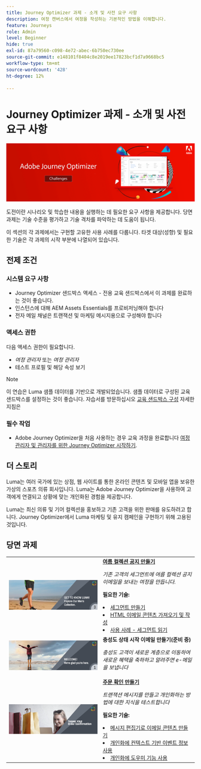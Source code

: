 ```yaml
---
title: Journey Optimizer 과제 - 소개 및 사전 요구 사항
description: 여정 캔버스에서 여정을 작성하는 기본적인 방법을 이해합니다.
feature: Journeys
role: Admin
level: Beginner
hide: true
exl-id: 87a79560-c098-4e72-abec-6b750ec730ee
source-git-commit: e148101f8404c8e2019ee17823bcf1d7a9668bc5
workflow-type: tm+mt
source-wordcount: '428'
ht-degree: 12%

---
```


# Journey Optimizer 과제 - 소개 및 사전 요구 사항

![AJO Challents 배너](./assets/ajo-banner-challenges.png)

도전이란 시나리오 및 학습한 내용을 실행하는 데 필요한 요구 사항을 제공합니다. 당면 과제는 기술 수준을 평가하고 기술 격차를 파악하는 데 도움이 됩니다.

이 섹션의 각 과제에서는 구현할 고유한 사용 사례를 다룹니다. 타겟 대상(성향) 및 필요한 기술은 각 과제의 시작 부분에 나열되어 있습니다.

## 전제 조건

### 시스템 요구 사항

* Journey Optimizer 샌드박스 액세스 - 전용 교육 샌드박스에서 이 과제를 완료하는 것이 좋습니다.
* 인스턴스에 대해 AEM Assets Essentials를 프로비저닝해야 합니다
* 전자 메일 채널은 트랜잭션 및 마케팅 메시지용으로 구성해야 합니다

### 액세스 권한

다음 액세스 권한이 필요합니다.
* *여정 관리자* 또는 *여정 관리자*
* 테스트 프로필 및 해당 속성 보기

>[!NOTE]
> 이 연습은 Luma 샘플 데이터를 기반으로 개발되었습니다. 샘플 데이터로 구성된 교육 샌드박스를 설정하는 것이 좋습니다. 자습서를 방문하십시오 [교육 샌드박스 구성](/help/tutorial-configure-a-training-sandbox/introduction-and-prerequisites.md) 자세한 지침은

### 필수 작업

* Adobe Journey Optimizer을 처음 사용하는 경우 교육 과정을 완료합니다 [여정 관리자 및 관리자를 위한 Journey Optimizer 시작하기](https://experienceleague.adobe.com/?recommended=JourneyOptimizer-U-1-2021.1).


## 더 스토리

Luma는 여러 국가에 있는 상점, 웹 사이트를 통한 온라인 콘텐츠 및 모바일 앱을 보유한 가상의 스포츠 의류 회사입니다. Luma는 Adobe Journey Optimizer을 사용하여 고객에게 연결되고 상황에 맞는 개인화된 경험을 제공합니다.

Luma는 최신 의류 및 기어 컬렉션을 홍보하고 기존 고객을 위한 판매를 유도하려고 합니다. Journey Optimizer에서 Luma 마케팅 및 유지 캠페인을 구현하기 위해 고용된 것입니다.

## 당면 과제

<table>
<tr>
<td>
 <div>
      <a href="summer-collection-announcement-challenge.md">
        <img alt="여름 컬렉션 발표용 이미지" src="./assets/email-assets/luma-transactional-onboarding-3.png"/>
      </a>
      </div>
  </td>
  <td>
   <strong><a href="summer-collection-announcement-challenge.md">여름 컬렉션 공지 만들기 </strong>
    </a>
      <p>
      <em>기존 고객의 세그먼트에 여름 컬렉션 공지 이메일을 보내는 여정을 만듭니다. </em>
      <p>
      <b>필요한 기술:</b>
      <li><a href="https://experienceleague.adobe.com/docs/journey-optimizer-learn/tutorials/profiles-segments-subscriptions/create-segments.html"> 세그먼트 만들기</li>
      <li><a href="https://experienceleague.adobe.com/docs/journey-optimizer-learn/tutorials/create-messages/create-emails/import-and-author-html-email-content.html">HTML 이메일 콘텐츠 가져오기 및 작성</li>
      <li><a href="https://experienceleague.adobe.com/docs/journey-optimizer-learn/tutorials/create-journeys/use-case-read-segment.html">사용 사례 - 세그먼트 읽기</li>
  </td>
  </tr>
   <tr>
    <td>
    <div>
    <a>
      <img alt="시작" src="./assets/email-assets/luma-transactional-onboarding-1.png"/>
    </a>
    </div>
    <td>
    <div >
      <a>
    <strong>충성도 상태 시작 이메일 만들기(준비 중) </strong>
    </a>
    </div>
    <p>
    <em>충성도 고객이 새로운 계층으로 이동하여 새로운 혜택을 축하하고 알려주면 e-메일을 보냅니다</em>
    <p>
  </td>
  </tr>
  <tr>
  <td>
  <div>
    <a href="order-confirmation-challenge.md">
      <img alt="Luma 이메일" src="./assets/email-assets/luma-transactional-order-confirmation.png"/>
    </a>
  </td>
  <td>
      <a href="order-confirmation-challenge.md">
    <strong><a href="order-confirmation-challenge.md">주문 확인 만들기</strong>
    </a>
    <div>
    <p>
    <em>트랜잭션 메시지를 만들고 개인화하는 방법에 대한 지식을 테스트합니다
    </em>
    <p>
    <b>필요한 기술:</b>
      <li><a href="https://experienceleague.adobe.com/docs/journey-optimizer-learn/tutorials/create-messages/create-email-content-with-the-message-editor.html"> 메시지 편집기로 이메일 콘텐츠 만들기</li>
      <li><a href="https://experienceleague.adobe.com/docs/journey-optimizer-learn/tutorials/personalize-content/use-contextual-event-information-for-personalization.html">개인화에 컨텍스트 기반 이벤트 정보 사용</li>
      <li><a href="https://experienceleague.adobe.com/docs/journey-optimizer-learn/tutorials/personalize-content/use-helper-functions-for-personalization.html?lang=en">개인화에 도우미 기능 사용</li>
  </td>
</table>
